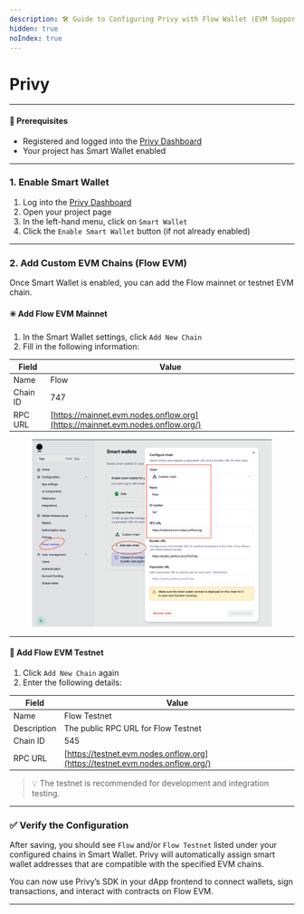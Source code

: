 ```yaml
---
description: 🛠️ Guide to Configuring Privy with Flow Wallet (EVM Support)
hidden: true
noIndex: true
---
```


# Privy

***



#### 📌 Prerequisites

* Registered and logged into the [Privy Dashboard](https://www.privy.io/dashboard)
* Your project has Smart Wallet enabled

***

### 1. Enable Smart Wallet

1. Log into the [Privy Dashboard](https://www.privy.io/dashboard)
2. Open your project page
3. In the left-hand menu, click on `Smart Wallet`
4. Click the `Enable Smart Wallet` button (if not already enabled)

***

### 2. Add Custom EVM Chains (Flow EVM)

Once Smart Wallet is enabled, you can add the Flow mainnet or testnet EVM chain.

#### ✳️ Add Flow EVM Mainnet

1. In the Smart Wallet settings, click `Add New Chain`
2. Fill in the following information:

| Field    | Value                                                                         |
| -------- | ----------------------------------------------------------------------------- |
| Name     | Flow                                                                          |
| Chain ID | 747                                                                           |
| RPC URL  | [https://mainnet.evm.nodes.onflow.org](https://mainnet.evm.nodes.onflow.org/) |

<figure><img src="../../.gitbook/assets/image.png" alt=""><figcaption></figcaption></figure>

***

#### 🧪 Add Flow EVM Testnet

1. Click `Add New Chain` again
2. Enter the following details:

| Field       | Value                                                                         |
| ----------- | ----------------------------------------------------------------------------- |
| Name        | Flow Testnet                                                                  |
| Description | The public RPC URL for Flow Testnet                                           |
| Chain ID    | 545                                                                           |
| RPC URL     | [https://testnet.evm.nodes.onflow.org](https://testnet.evm.nodes.onflow.org/) |

> 💡 The testnet is recommended for development and integration testing.

***

### ✅ Verify the Configuration

After saving, you should see `Flow` and/or `Flow Testnet` listed under your configured chains in Smart Wallet. Privy will automatically assign smart wallet addresses that are compatible with the specified EVM chains.

You can now use Privy’s SDK in your dApp frontend to connect wallets, sign transactions, and interact with contracts on Flow EVM.

***

